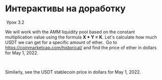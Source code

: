 # Интерактивы на доработку
​
Урок 3.2
<!--{group}-->
<!--{message type=CARD_INPUT|skills=[<%metamaskBasicSkill%>]|successAnswer=Well done! You successfuly identified the ether price.|wrongAnswer=Not quite! Please try again. Go to [https://coinmarketcap.com/historical/](https://https://coinmarketcap.com/historical/). Look for 2022 → May → 1. This will get you to a table with the ether price.|difficulty=EASY|nextButtonText=Next|title=Let's exchange ether for stablecoin USDT.|answers=[2827.76,2 827.76,$2827.76,2827.76$,$2 827.76,2 827.76$]}-->
We will work with the AMM liquidity pool based on the constant multiplication value using the formula **X * Y = K**. Let's calculate how much USDT we can get for a specific amount of ether.
​
Go to https://coinmarketcap.com/historical/ and find the price of ether in dollars for May 1, 2022.
<!--{/message}-->
​
<!--{message type=CARD_INPUT|skills=[<%metamaskBasicSkill%>]|successAnswer=Amazing! It gets easier and easier for you every time.|wrongAnswer=Not exactly, please try again. This will be important for us later.|difficulty=EASY|nextButtonText=Next|answers=[1,$1,1$]}-->
Similarly, see the USDT stablecoin price in dollars for May 1, 2022.
<!--{/message}-->
<!--{/group}-->
